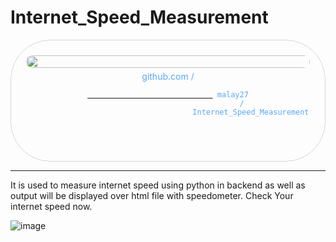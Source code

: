 # Internet_Speed_Measurement
<div style="width: 100%;text-align: center;">
        <div title="Hardijoisar/Internet_Speed_Measurement on GitHub" style="display: flex;flex-direction: column;align-items: center;justify-content: space-around; max-width: 100vw; margin: auto; padding: 0.6vh;border: 1px solid #b9bbbe99; border-radius: 1.6vh;">
            <img src="https://opengraph.githubassets.com/126f5rfsv12/Hardijoisar/Internet_Speed_Measurement" alt="" style="width: 100%;height: 100%;border-radius: 1vh;">
            <div style="margin: 5px auto;color: #58a6ff;">
                github.com /
                <code>
                        <a href="https://github.com/Hardijoisar/Internet_Speed_Measurement" title="Hardijoisar/Internet_Speed_Measurement on GitHub" target="blank_" style="cursor: pointer;">
                            <a href="https://github.com/malay27" title="malay27 on GitHub" style="text-decoration: none;color: #58a6ff;" target="blank_"> malay27
                                </a> /
                                    <a href="https://github.com/Hardijoisar/Internet_Speed_Measurement" title="Hardijoisar/Internet_Speed_Measurement on GitHub" style="text-decoration: none;color: #58a6ff;" target="blank_"> Internet_Speed_Measurement
                                        </a>
                                            </a>
                                                </code>
            </div>
        </div>
    </div>

---
It is used to measure internet speed using python in backend as well as output will be displayed over html file with speedometer.
Check Your internet speed now.



![image](https://user-images.githubusercontent.com/101263169/165234872-6af3947e-8c3d-4860-8746-c0863190eb05.png)
